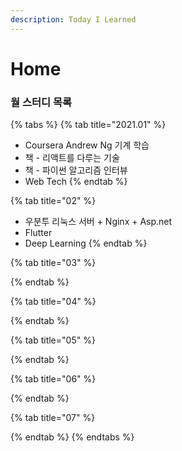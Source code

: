 ```yaml
---
description: Today I Learned
---
```


# Home

###  월 스터디 목록

{% tabs %}
{% tab title="2021.01" %}
* Coursera Andrew Ng 기계 학습
* 책 - 리액트를 다루는 기술
* 책 - 파이썬 알고리즘 인터뷰
* Web Tech
{% endtab %}

{% tab title="02" %}
* 우분투 리눅스 서버 + Nginx + Asp.net
* Flutter
* Deep Learning
{% endtab %}

{% tab title="03" %}

{% endtab %}

{% tab title="04" %}

{% endtab %}

{% tab title="05" %}

{% endtab %}

{% tab title="06" %}

{% endtab %}

{% tab title="07" %}

{% endtab %}
{% endtabs %}



